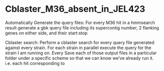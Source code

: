 # Cblaster_M36_absent_in_JEL423

Automatically Generate the query files:
  For every M36 hit in a hmmsearch result generate a gbk query file including its supercontig number, 2 flanking genes on either side, and their start:stop

Cblaster search:
  Perform a cblaster search for every query file generated against every strain. 
  For each strain in parallel execute the query for the strain I am running on.
  Every 
  Save each of those output files in a particular folder under a specific scheme so that we can know we’ve already run it.
    i.e. each hit corresponding to 
  
